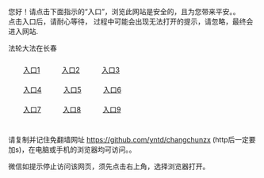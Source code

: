您好！请点击下面指示的“入口”，浏览此网站是安全的，且为您带来平安。。 <br/>
点击入口后，请耐心等待， 过程中可能会出现无法打开的提示，请忽略，最终会进入网站. </br>

法轮大法在长春<br/>
<div style="padding:10px"><a style="margin:20px" target="_blank" href="https://d27huhdmwxnped.cloudfront.net/2Qpsp?jgjkw" id="ccLink1" rel="nofollow">入口1</a> <a target="_blank" style="margin:20px" href="https://d2ogl5a2qzsvk8.cloudfront.net/2Qpsp?kdsqxjj" id="ccLink2" rel="nofollow">入口2</a> <a style="margin:20px" target="_blank" href="https://d3oj9q6finxejg.cloudfront.net/2Qpsp?amxvbsp" id="ccLink3" rel="nofollow">入口3</a></div>

<div style="padding:10px" ><a style="margin:20px" target="_blank" href="https://d27huhdmwxnped.cloudfront.net/2Qpsp?jgjkw" id="ccLink4" rel="nofollow">入口4</a> <a style="margin:20px" href="https://d2ogl5a2qzsvk8.cloudfront.net/2Qpsp?kdsqxjj" target="_blank" id="ccLink5" rel="nofollow">入口5</a> <a style="margin:20px" href="https://d3oj9q6finxejg.cloudfront.net/2Qpsp?amxvbsp" target="_blank" id="ccLink6" rel="nofollow">入口6</a></div>

<div style="padding:10px"><a style="margin:20px" target="_blank" href="https://d27huhdmwxnped.cloudfront.net/2Qpsp?jgjkw" id="ccLink7" rel="nofollow">入口7</a> <a style="margin:20px" href="https://d2ogl5a2qzsvk8.cloudfront.net/2Qpsp?kdsqxjj" target="_blank" id="ccLink8" rel="nofollow">入口8</a> <a style="margin:20px" target="_blank" href="https://d3oj9q6finxejg.cloudfront.net/2Qpsp?amxvbsp" id="ccLink9" rel="nofollow">入口9</a></div>

<br/>



请复制并记住免翻墙网址 https://github.com/yntd/changchunzx (http后一定要加s)，在电脑或手机的浏览器均可访问。。<br/>

微信如提示停止访问该网页，须先点击右上角，选择浏览器打开。
